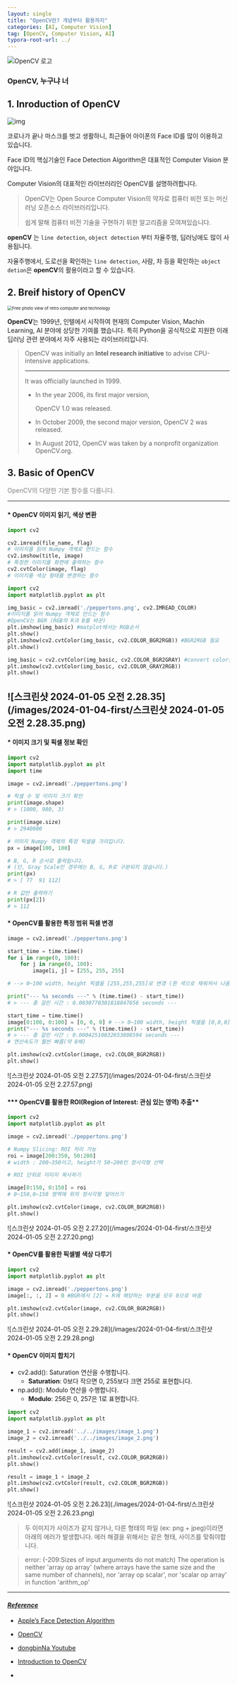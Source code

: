 ```yaml
---
layout: single
title: "OpenCV란? 개념부터 활용까지"
categories: [AI, Computer Vision]
tag: [OpenCV, Computer Vision, AI]
typora-root-url: ../
---
```




  

  

![OpenCV 로고](https://i.namu.wiki/i/0C4omgFORLd-Iv1aGZ-T2wE7QuMsMcrkCM8PAcvOv5xwQy1Ilro3UPrw972OOIk6ahn5MC9rL8piJWLEzoKzjQ.svg)

  

  

  



### **OpenCV, 누구냐 너**

  

  



## **1. Inroduction of OpenCV**

![img](https://miro.medium.com/v2/resize:fit:2000/1*zU1y3Q3eJnZguJe8A7-aVA.jpeg)



코로나가 끝나 마스크를 벗고 생활하니, 최근들어 아이폰의 Face ID를 많이 이용하고 있습니다.

Face ID의 핵심기술인 Face Detection Algorithm은 대표적인 Computer Vision 분야입니다.    

Computer Vision의 대표적인 라이브러리인 OpenCV를 설명하려합니다.

  

> OpenCV는 Open Source Computer Vision의 약자로 컴퓨터 비전 또는 머신러닝 오픈소스 라이브러리입니다. 
>
> 쉽게 말해 컴퓨터 비전 기술을 구현하기 위한 알고리즘을 모여져있습니다.



**openCV** 는 `line detection`, `object detection` 부터 자율주행, 딥러닝에도 많이 사용됩니다. 

자율주행에서, 도로선을 확인하는 `line detection`, 사람, 차 등을 확인하는 `object detion`은 **openCV**의 활용이라고 할 수 있습니다.



## **2. Breif history of OpenCV**



<img src="https://img.freepik.com/free-photo/view-retro-computer-technology_23-2149506885.jpg?size=626&ext=jpg&ga=GA1.1.981227376.1704373526&semt=ais" alt="Free photo view of retro computer and technology" style="zoom: 67%;" />

**OpenCV**는 1999년, 인텔에서 시작하여 현재의 Computer Vision, Machin Learning, AI 분야에 상당한 기여를 했습니다. 특히 Python을 공식적으로 지원한 이래 딥러닝 관련 분야에서 자주 사용되는 라이브러리입니다.



> OpenCV was initially an **Intel research initiative** to advise CPU-intensive applications. 
>
> ---
>
> It was officially launched in 1999.
>
> - In the year 2006, its first major version, 
>
>   OpenCV 1.0 was released.
>
> - In October 2009, the second major version, 
>   OpenCV 2 was released.
>
> - In August 2012, OpenCV was taken by a nonprofit organization OpenCV.org.



## **3. Basic of OpenCV**

<font color = 'gray'>
 OpenCV의 다양한 기본 함수를 다룹니다. </font>

---

#### * **OpenCV 이미지 읽기, 색상 변환**



```python
import cv2

cv2.imread(file_name, flag)
# 이미지를 읽어 Numpy 객체로 만드는 함수
cv2.imshow(title, image)
# 특정한 이미지를 화면에 출력하는 함수
cv2.cvtColor(image, flag)
# 이미지를 색상 형태를 변경하는 함수
```



```python
import cv2
import matplotlib.pyplot as plt

img_basic = cv2.imread('./peppertons.png', cv2.IMREAD_COLOR)
#이미지를 읽어 Numpy 객체로 만드는 함수
#OpenCV는 BGR (RGB의 R과 B를 바꾼)
plt.imshow(img_basic) #matplot에서는 RGB순서
plt.show()
plt.imshow(cv2.cvtColor(img_basic, cv2.COLOR_BGR2RGB)) #BGR2RGB 필요
plt.show()

img_basic = cv2.cvtColor(img_basic, cv2.COLOR_BGR2GRAY) #convert color를 통해 BGR를 바꿈
plt.imshow(cv2.cvtColor(img_basic, cv2.COLOR_GRAY2RGB))
plt.show()
```

![스크린샷 2024-01-05 오전 2.28.35](/images/2024-01-04-first/스크린샷 2024-01-05 오전 2.28.35.png)
 --- 





#### * **이미지 크기 및 픽셀 정보 확인**



```python
import cv2
import matplotlib.pyplot as plt
import time

image = cv2.imread('./peppertons.png')

# 픽셀 수 및 이미지 크기 확인
print(image.shape)
# > (1000, 980, 3)

print(image.size)
# > 2940000

# 이미지 Numpy 객체의 특정 픽셀을 가리킵니다.
px = image[100, 100]

# B, G, R 순서로 출력됩니다.
# (단, Gray Scale인 경우에는 B, G, R로 구분되지 않습니다.)
print(px)
# > [ 77  91 112]

# R 값만 출력하기
print(px[2])
# > 112
```



#### * **OpenCV를 활용한 특정 범위 픽셀 변경**



```python
image = cv2.imread('./peppertons.png')

start_time = time.time()
for i in range(0, 100):
    for j in range(0, 100):
        image[i, j] = [255, 255, 255]

# --> 0~100 width, height 픽셀을 [255,255,255]로 변경 (흰 색으로 채워져서 나옴)

print("--- %s seconds ---" % (time.time() - start_time))
# > --- 총 걸린 시간 : 0.0030770301818847656 seconds ---

start_time = time.time()
image[0:100, 0:100] = [0, 0, 0] # --> 0~100 width, height 픽셀을 [0,0,0]로 변경 (검은 색으로 채워져서 나옴)
print("--- %s seconds ---" % (time.time() - start_time))
# > --- 총 걸린 시간 : 0.00042510032653808594 seconds ---
# 연산속도가 훨씬 빠름(약 8배)

plt.imshow(cv2.cvtColor(image, cv2.COLOR_BGR2RGB))
plt.show()
```

![스크린샷 2024-01-05 오전 2.27.57](/images/2024-01-04-first/스크린샷 2024-01-05 오전 2.27.57.png)




#### *** OpenCV를 활용한 ROI(Region of Interest: 관심 있는 영역) 추출**



```python
import cv2
import matplotlib.pyplot as plt

image = cv2.imread('./peppertons.png')

# Numpy Slicing: ROI 처리 가능
roi = image[200:350, 50:200]
# width : 200~350이고, height가 50~200인 정사각형 선택

# ROI 단위로 이미지 복사하기

image[0:150, 0:150] = roi
# 0~150,0~150 영역에 위의 정사각형 덮어쓰기

plt.imshow(cv2.cvtColor(image, cv2.COLOR_BGR2RGB))
plt.show()
```

![스크린샷 2024-01-05 오전 2.27.20](/images/2024-01-04-first/스크린샷 2024-01-05 오전 2.27.20.png)


#### * **OpenCV를 활용한 픽셀별 색상 다루기**



```python
import cv2
import matplotlib.pyplot as plt

image = cv2.imread('./peppertons.png')
image[:, :, 2] = 0 #BGR에서 [2] = R에 해당하는 부분을 모두 0으로 바꿈

plt.imshow(cv2.cvtColor(image, cv2.COLOR_BGR2RGB))
plt.show()
```

![스크린샷 2024-01-05 오전 2.29.28](/images/2024-01-04-first/스크린샷 2024-01-05 오전 2.29.28.png)


#### * **OpenCV 이미지 합치기**

* cv2.add(): Saturation 연산을 수행합니다.
  - **Saturation**: 0보다 작으면 0, 255보다 크면 255로 표현합니다.
* np.add(): Modulo 연산을 수행합니다.
  - **Modulo**: 256은 0, 257은 1로 표현합니다.

```python
import cv2
import matplotlib.pyplot as plt

image_1 = cv2.imread('../../images/image_1.png')
image_2 = cv2.imread('../../images/image_2.png')

result = cv2.add(image_1, image_2)
plt.imshow(cv2.cvtColor(result, cv2.COLOR_BGR2RGB))
plt.show()

result = image_1 + image_2
plt.imshow(cv2.cvtColor(result, cv2.COLOR_BGR2RGB))
plt.show()
```



![스크린샷 2024-01-05 오전 2.26.23](./images/2024-01-04-first/스크린샷 2024-01-05 오전 2.26.23.png)




>  두 이미지가 사이즈가 같지 않거나, 다른 형태의 파일 (ex: png + jpeg)이라면 아래의 에러가 발생합니다. 에러 해결을 위해서는 같은 형태, 사이즈를 맞춰야합니다.

> error: (-209:Sizes of input arguments do not match) The operation is neither 'array op array' (where arrays have the same size and the same number of channels), nor 'array op scalar', nor 'scalar op array' in function 'arithm_op'



---



#### *<u>Reference</u>*





- [Apple’s Face Detection Algorithm](https://medium.com/@eraiitk/apples-face-detection-algorithm-719b28752913)



- [OpenCV](https://opencv.org/)



- [dongbinNa Youtube](https://github.com/SEUNGW00LEE/openCV_basic/tree/main/lecture_note)



- [Introduction to OpenCV](https://medium.com/analytics-vidhya/introduction-to-opencv-9d32aeff313f)



- 



